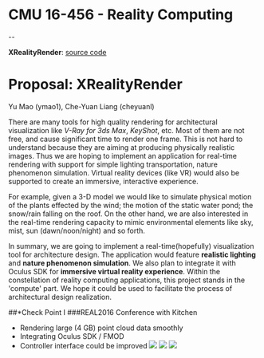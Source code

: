 # CMU 16-456 - Reality Computing
--

**XRealityRender**: [source code](https://github.com/YuMao1993/XRealityRender)

Proposal: XRealityRender
=======
Yu Mao (ymao1), Che-Yuan Liang (cheyuanl)

There are many tools for high quality rendering for architectural visualization like _V-Ray for 3ds Max_, _KeyShot_, etc. Most of them are not free, and cause significant time to render one frame. This is not hard to understand because they are aiming at producing physically realistic images. Thus we are hoping to implement an application for real-time rendering with support for simple lighting transportation, nature phenomenon simulation. Virtual reality devices (like VR) would also be supported to create an immersive, interactive experience.

For example, given a 3-D model we would like to simulate physical motion of the plants effected by the wind; the motion of the static water pond; the snow/rain falling on the roof. On the other hand, we are also interested in the real-time rendering capacity to mimic environmental elements like sky, mist, sun (dawn/noon/night) and so forth.

In summary, we are going to implement a real-time(hopefully) visualization tool for architecture design. The application would feature **realistic lighting** and **nature phenomenon simulation**. We also plan to integrate it with Oculus SDK for **immersive virtual reality experience**. Within the constellation of reality computing applications, this project stands in the 'compute' part. We hope it could be used to facilitate the process of architectural design realization.


##*Check Point I 
###REAL2016 Conference with Kitchen
+ Rendering large (4 GB) point cloud data smoothly
+ Integrating Oculus SDK / FMOD
+ Controller interface could be improved
![](./figure/DSC07812.JPG)
![](./figure/DSC07822.JPG)
![](./figure/DSC07839.JPG)
